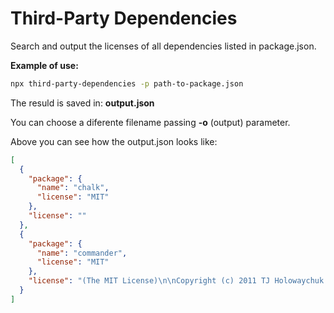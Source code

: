 # Third-Party Dependencies

Search and output the licenses of all dependencies listed in package.json. 

**Example of use:**

```bash
npx third-party-dependencies -p path-to-package.json
``` 

The resuld is saved in: **output.json**

You can choose a diferente filename passing **-o** (output) parameter.

Above you can see how the output.json looks like:
```json
[
  {
    "package": {
      "name": "chalk",
      "license": "MIT"
    },
    "license": ""
  },
  {
    "package": {
      "name": "commander",
      "license": "MIT"
    },
    "license": "(The MIT License)\n\nCopyright (c) 2011 TJ Holowaychuk <tj@vision-media.ca>\n\nPermission is hereby granted, free of charge, to any person obtaining\na copy of this software and associated documentation files (the\n'Software'), to deal in the Software without restriction, including\nwithout limitation the rights to use, copy, modify, merge, publish,\ndistribute, sublicense, and/or sell copies of the Software, and to\npermit persons to whom the Software is furnished to do so, subject to\nthe following conditions:\n\nThe above copyright notice and this permission notice shall be\nincluded in all copies or substantial portions of the Software.\n\nTHE SOFTWARE IS PROVIDED 'AS IS', WITHOUT WARRANTY OF ANY KIND,\nEXPRESS OR IMPLIED, INCLUDING BUT NOT LIMITED TO THE WARRANTIES OF\nMERCHANTABILITY, FITNESS FOR A PARTICULAR PURPOSE AND NONINFRINGEMENT.\nIN NO EVENT SHALL THE AUTHORS OR COPYRIGHT HOLDERS BE LIABLE FOR ANY\nCLAIM, DAMAGES OR OTHER LIABILITY, WHETHER IN AN ACTION OF CONTRACT,\nTORT OR OTHERWISE, ARISING FROM, OUT OF OR IN CONNECTION WITH THE\nSOFTWARE OR THE USE OR OTHER DEALINGS IN THE SOFTWARE.\n"
  }
]
```
